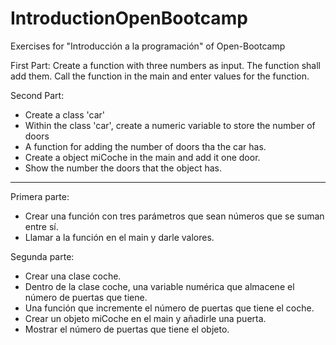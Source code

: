 # IntroductionOpenBootcamp
Exercises for "Introducción a la programación" of Open-Bootcamp

First Part: 
Create a function with three numbers as input. The function shall add them. 
Call the function in the main and enter values for the function. 

Second Part:
- Create a class 'car'
- Within the class 'car', create a numeric variable to store the number of doors
- A function for adding the number of doors tha the car has. 
- Create a object miCoche in the main and add it one door.
- Show the number the doors that the object has. 

_ _ _ _ _ _ _ _ _ _ _ _ _

Primera parte:
- Crear una función con tres parámetros que sean números que se suman entre sí.
- Llamar a la función en el main y darle valores.

Segunda parte:
- Crear una clase coche.
- Dentro de la clase coche, una variable numérica que almacene el número de puertas que tiene.
- Una función que incremente el número de puertas que tiene el coche.
- Crear un objeto miCoche en el main y añadirle una puerta.
- Mostrar el número de puertas que tiene el objeto.

